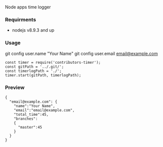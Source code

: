 Node apps time logger

### Requirments
- nodejs v8.9.3 and up

### Usage
git config user.name "Your Name"
git config user.email email@example.com


    const timer = require('contributors-timer');
    const gitPath = '../.git/';
    const timerlogPath = './';
    timer.start(gitPath, timerlogPath);

### Preview
    {
      "email@example.com": {
        "name":"Your Name",
        "email":"email@example.com",
        "total_time":45,
        "branches":
        {
          "master":45
        }
      }
    }